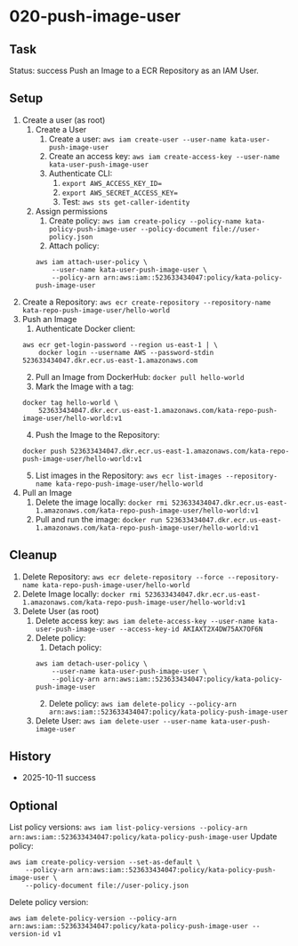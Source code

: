 # 020-push-image-user

## Task
Status: success
Push an Image to a ECR Repository as an IAM User.

## Setup
1. Create a user (as root)
	1. Create a User
		1. Create a user: `aws iam create-user --user-name kata-user-push-image-user`
		2. Create an access key: `aws iam create-access-key --user-name kata-user-push-image-user`
		3. Authenticate CLI:
			1. `export AWS_ACCESS_KEY_ID=`
			2. `export AWS_SECRET_ACCESS_KEY=`
			3. Test: `aws sts get-caller-identity`
	2. Assign permissions
		1. Create policy: `aws iam create-policy --policy-name kata-policy-push-image-user --policy-document file://user-policy.json`
		2. Attach policy: 
		```shell
		aws iam attach-user-policy \
			--user-name kata-user-push-image-user \
			--policy-arn arn:aws:iam::523633434047:policy/kata-policy-push-image-user
		```
2. Create a Repository: `aws ecr create-repository --repository-name kata-repo-push-image-user/hello-world`
3. Push an Image
	1. Authenticate Docker client: 
	```shell
	aws ecr get-login-password --region us-east-1 | \
		docker login --username AWS --password-stdin 523633434047.dkr.ecr.us-east-1.amazonaws.com
	```
	2. Pull an Image from DockerHub: `docker pull hello-world`
	3. Mark the Image with a tag: 
	```shell
	docker tag hello-world \
		523633434047.dkr.ecr.us-east-1.amazonaws.com/kata-repo-push-image-user/hello-world:v1
	```
	4. Push the Image to the Repository: 
	```shell
	docker push 523633434047.dkr.ecr.us-east-1.amazonaws.com/kata-repo-push-image-user/hello-world:v1
	```
	5. List images in the Repository: `aws ecr list-images --repository-name kata-repo-push-image-user/hello-world`
4. Pull an Image
	1. Delete the image locally: `docker rmi 523633434047.dkr.ecr.us-east-1.amazonaws.com/kata-repo-push-image-user/hello-world:v1`
	2. Pull and run the image: `docker run 523633434047.dkr.ecr.us-east-1.amazonaws.com/kata-repo-push-image-user/hello-world:v1` 

## Cleanup
1. Delete Repository: `aws ecr delete-repository --force --repository-name kata-repo-push-image-user/hello-world`
2. Delete Image locally: `docker rmi 523633434047.dkr.ecr.us-east-1.amazonaws.com/kata-repo-push-image-user/hello-world:v1`
3. Delete User (as root)
	1. Delete access key: `aws iam delete-access-key --user-name kata-user-push-image-user --access-key-id AKIAXT2X4DW75AX7OF6N`	
	2. Delete policy: 
		1. Detach policy: 
		```shell
		aws iam detach-user-policy \
			--user-name kata-user-push-image-user \
			--policy-arn arn:aws:iam::523633434047:policy/kata-policy-push-image-user
		```
		2. Delete policy: `aws iam delete-policy --policy-arn arn:aws:iam::523633434047:policy/kata-policy-push-image-user`
	3. Delete User: `aws iam delete-user --user-name kata-user-push-image-user`

## History
- 2025-10-11 success

## Optional
List policy versions: `aws iam list-policy-versions --policy-arn arn:aws:iam::523633434047:policy/kata-policy-push-image-user`
Update policy: 
```shell 
aws iam create-policy-version --set-as-default \
	--policy-arn arn:aws:iam::523633434047:policy/kata-policy-push-image-user \
	--policy-document file://user-policy.json
```
Delete policy version:
```shell
aws iam delete-policy-version --policy-arn arn:aws:iam::523633434047:policy/kata-policy-push-image-user --version-id v1
```
